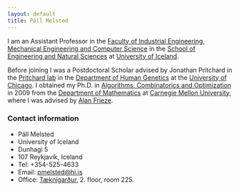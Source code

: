 ```yaml
---
layout: default
title: Páll Melsted
---
```


I am an Assistant Professor in the <a href="http://english.hi.is/von/faculty_of_industrial_mechanical_engineering_and_computer_science/main_menu/the_faculty_of_industrial_engineering_mechanical">Faculty of Industrial Engineering, Mechanical Engineering and Computer Science</a> in the <a href="http://von.hi.is">School of Engineering and Natural Sciences</a> at <a href="http://www.hi.is">University of Iceland</a>.

Before joining I was a
Postdoctoral Scholar advised by Jonathan Pritchard in the <a href="http://pritchardlab.stanford.edu/home.html">Pritchard lab</a> in the <a href="http://genes.uchicago.edu">Department of Human Genetics</a> at the <a href="http://www.uchicago.edu">University of Chicago</a>.
I obtained my Ph.D. in <a href="http://aco.math.cmu.edu">Algorithms, Combinatorics and Optimization</a> in 2009 from the <a href="http://www.math.cmu.edu">Department of Mathematics</a>
at <a href="http://www.cmu.edu">Carnegie Mellon University</a>, where I was advised by <a href="http://www.math.cmu.edu/~af1p">Alan Frieze</a>.





### Contact information

*   Páll Melsted
*   University of Iceland
*   Dunhagi 5
*   107 Reykjavík, Iceland
*   Tel: +354-525-4633
*   Email: pmelsted@hi.is
*   Office: <a href="http://www.hi.is/taeknigardur">Tæknigarður</a>, 2. floor, room 225.
